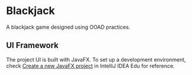 # Blackjack

A blackjack game designed using OOAD practices.

## UI Framework

The project UI is built with JavaFX. To set up a development environment,
check [Create a new JavaFX project](https://jetbrains.com/help/idea/javafx.html)
in IntelliJ IDEA Edu for reference.
